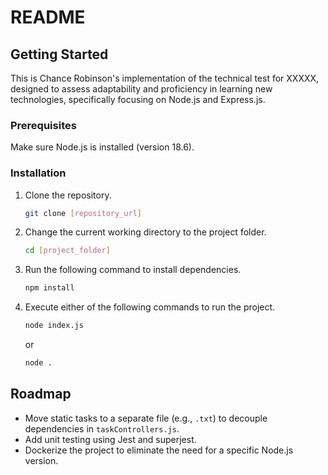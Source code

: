 # README

## Getting Started

This is Chance Robinson's implementation of the technical test for XXXXX, designed to assess adaptability and proficiency in learning new technologies, specifically focusing on Node.js and Express.js.

### Prerequisites

Make sure Node.js is installed (version 18.6).

### Installation

1. Clone the repository.

    ```bash
    git clone [repository_url]
    ```

2. Change the current working directory to the project folder.

    ```bash
    cd [project_folder]
    ```

3. Run the following command to install dependencies.

    ```bash
    npm install
    ```

4. Execute either of the following commands to run the project.

    ```bash
    node index.js
    ```

    or

    ```bash
    node .
    ```

## Roadmap

- Move static tasks to a separate file (e.g., `.txt`) to decouple dependencies in `taskControllers.js`.
- Add unit testing using Jest and superjest.
- Dockerize the project to eliminate the need for a specific Node.js version.